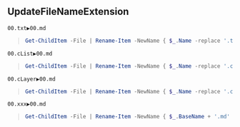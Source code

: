 ## UpdateFileNameExtension
```
00.txt▶️00.md
```
> ```ps1  
> Get-ChildItem -File | Rename-Item -NewName { $_.Name -replace '.txt', '.md' }
> ```

```
00.cList▶️00.md
```
> ```ps1  
> Get-ChildItem -File | Rename-Item -NewName { $_.Name -replace '.cList', '.md' }
> ```

```
00.cLayer▶️00.md
```
> ```ps1  
> Get-ChildItem -File | Rename-Item -NewName { $_.Name -replace '.cLayer', '.md' }
> ```

```
00.xxx▶️00.md
```
> ```ps1
> Get-ChildItem -File | Rename-Item -NewName { $_.BaseName + '.md' }
> ```
